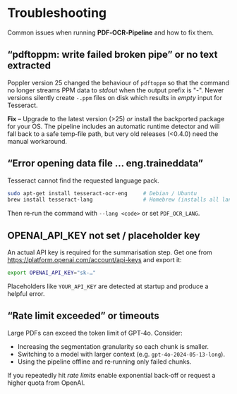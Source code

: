 # Troubleshooting

Common issues when running **PDF‑OCR‑Pipeline** and how to fix them.

## “pdftoppm: write failed broken pipe” or no text extracted

Poppler version 25 changed the behaviour of `pdftoppm` so that the command no
longer streams PPM data to *stdout* when the output prefix is "-".  Newer
versions silently create `-.ppm` files on disk which results in *empty* input
for Tesseract.

**Fix** – Upgrade to the latest version (>25) *or* install the backported
package for your OS.  The pipeline includes an automatic runtime detector and
will fall back to a safe temp‑file path, but very old releases (<0.4.0) need
the manual workaround.

## “Error opening data file … eng.traineddata”

Tesseract cannot find the requested language pack.

```bash
sudo apt-get install tesseract-ocr-eng     # Debian / Ubuntu
brew install tesseract-lang                # Homebrew (installs all langs)
```

Then re‑run the command with `--lang <code>` or set `PDF_OCR_LANG`.

## OPENAI_API_KEY not set / placeholder key

An actual API key is required for the summarisation step.  Get one from
https://platform.openai.com/account/api-keys and export it:

```bash
export OPENAI_API_KEY="sk-…"
```

Placeholders like `YOUR_API_KEY` are detected at startup and produce a helpful
error.

## “Rate limit exceeded” or timeouts

Large PDFs can exceed the token limit of GPT‑4o.  Consider:

* Increasing the segmentation granularity so each chunk is smaller.
* Switching to a model with larger context (e.g. `gpt-4o-2024-05-13-long`).
* Using the pipeline offline and re‑running only failed chunks.

If you repeatedly hit *rate limits* enable exponential back‑off or request a
higher quota from OpenAI.
